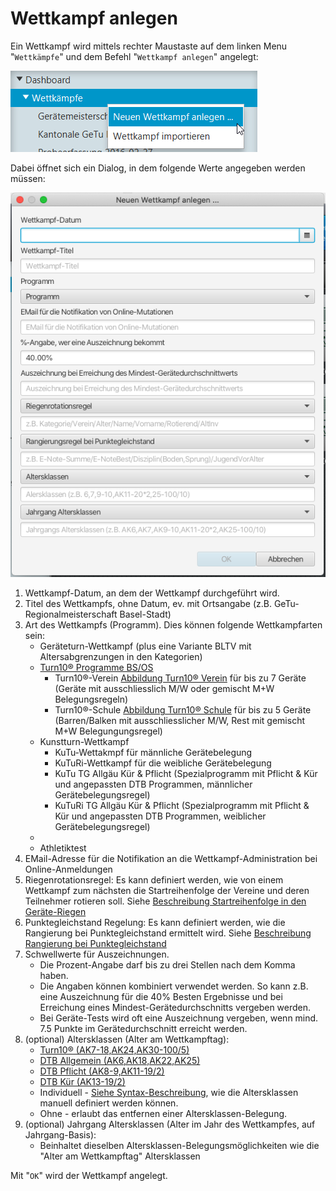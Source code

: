# Wettkampf anlegen

Ein Wettkampf wird mittels rechter Maustaste auf dem linken Menu "`Wettkämpfe`" und dem Befehl "`Wettkampf anlegen`" angelegt:

![](/assets/wettkampf-anlegen.png)

Dabei öffnet sich ein Dialog, in dem folgende Werte angegeben werden müssen:

![](/assets/wettkampf-anlegen-dlg.png)

1. Wettkampf-Datum, an dem der Wettkampf durchgeführt wird.
2. Titel des Wettkampfs, ohne Datum, ev. mit Ortsangabe (z.B. GeTu-Regionalmeisterschaft Basel-Stadt)
3. Art des Wettkampfs \(Programm\). Dies können folgende Wettkampfarten sein:
   * Geräteturn-Wettkampf (plus eine Variante BLTV mit Altersabgrenzungen in den Kategorien)
   * [Turn10® Programme BS/OS](https://www.turn10.at/de/das-ist-turn10)
      * Turn10®-Verein [Abbildung Turn10® Verein](https://www.turn10.at/de/vereine/regeln) für bis zu 7 Geräte (Geräte mit ausschliesslich M/W oder gemischt M+W Belegungsregeln)
      * Turn10®-Schule [Abbildung Turn10® Schule](https://www.turn10.at/de/schulen/regeln2) für bis zu 5 Geräte (Barren/Balken mit ausschliesslicher M/W, Rest mit gemischt M+W Belegungungsregel)
   * Kunstturn-Wettkampf
      * KuTu-Wettakmpf für männliche Gerätebelegung
      * KuTuRi-Wettkampf für die weibliche Gerätebelegung
      * KuTu TG Allgäu Kür & Pflicht (Spezialprogramm mit Pflicht & Kür und angepassten DTB Programmen, männlicher Gerätebelegungsregel)
      * KuTuRi TG Allgäu Kür & Pflicht (Spezialprogramm mit Pflicht & Kür und angepassten DTB Programmen, weiblicher Gerätebelegungsregel)
   * 
   * Athletiktest
4. EMail-Adresse für die Notifikation an die Wettkampf-Administration bei Online-Anmeldungen
5. Riegenrotationsregel: Es kann definiert werden, wie von einem Wettkampf zum nächsten die Startreihenfolge der Vereine und deren Teilnehmer rotieren soll. Siehe [Beschreibung Startreihenfolge in den Geräte-Riegen](../wettkampf-vorbereitung/wettkampf_uebersicht/riegenrotation.md)
6. Punktegleichstand Regelung: Es kann definiert werden, wie die Rangierung bei Punktegleichstand ermittelt wird. Siehe [Beschreibung Rangierung bei Punktegleichstand](../wettkampf-vorbereitung/wettkampf_uebersicht/punktgleichstand.md)
7. Schwellwerte für Auszeichnungen. 
   * Die Prozent-Angabe darf bis zu drei Stellen nach dem Komma haben.
   * Die Angaben können kombiniert verwendet werden. So kann z.B. eine Auszeichnung für die 40% Besten Ergebnisse und bei Erreichung
     eines Mindest-Gerätedurchschnitts vergeben werden. 
   * Bei Geräte-Tests wird oft eine Auszeichnung vergeben, wenn mind. 7.5 Punkte im Gerätedurchschnitt erreicht werden.
8. (optional) Altersklassen (Alter am Wettkampftag):
   * [Turn10® (AK7-18,AK24,AK30-100/5)](https://www.turn10.at/de/vereine/regeln/docdown-4-NAw02AlwnzzQ)
   * [DTB Allgemein (AK6,AK18,AK22,AK25)](https://www.dtb.de/fileadmin/user_upload/dtb.de/Passwesen/Wettkampfordnung_DTB_2021.pdf)
   * [DTB Pflicht (AK8-9,AK11-19/2)](https://www.dtb.de/fileadmin/user_upload/dtb.de/TURNEN/Standards/PDFs/Rahmentrainingskonzeption-GTm_inklAnlagen_19.11.2020.pdf)
   * [DTB Kür (AK13-19/2)](https://www.dtb.de/fileadmin/user_upload/dtb.de/TURNEN/Standards/PDFs/Rahmentrainingskonzeption-GTm_inklAnlagen_19.11.2020.pdf)
   * Individuell - [Siehe Syntax-Beschreibung](../wettkampf-vorbereitung/wettkampf_uebersicht/altersklassen.md), wie die Altersklassen manuell definiert werden können.
   * Ohne - erlaubt das entfernen einer Altersklassen-Belegung.
9. (optional) Jahrgang Altersklassen (Alter im Jahr des Wettkampfes, auf Jahrgang-Basis):
   * Beinhaltet dieselben Altersklassen-Belegungsmöglichkeiten wie die "Alter am Wettkampftag" Altersklassen
   
Mit "`OK`" wird der Wettkampf angelegt.

